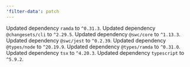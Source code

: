 ```yaml
---
'filter-data': patch
---
```


Updated dependency `ramda` to `^0.31.3`.
Updated dependency `@changesets/cli` to `^2.29.5`.
Updated dependency `@swc/core` to `^1.13.3`.
Updated dependency `@swc/jest` to `^0.2.39`.
Updated dependency `@types/node` to `^20.19.9`.
Updated dependency `@types/ramda` to `^0.31.0`.
Updated dependency `tsx` to `^4.20.3`.
Updated dependency `typescript` to `^5.9.2`.
